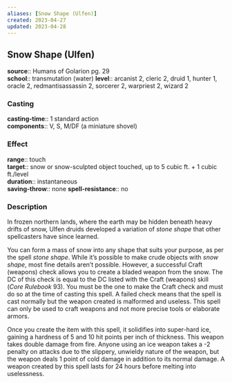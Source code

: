 ```yaml
---
aliases: [Snow Shape (Ulfen)]
created: 2023-04-27
updated: 2023-04-28
---
```


## Snow Shape (Ulfen)

**source**:: Humans of Golarion pg. 29  
**school**:: transmutation (water)
**level**:: arcanist 2, cleric 2, druid 1, hunter 1, oracle 2, redmantisassassin 2, sorcerer 2, warpriest 2, wizard 2

### Casting

**casting-time**:: 1 standard action  
**components**:: V, S, M/DF (a miniature shovel)

### Effect

**range**:: touch  
**target**:: snow or snow-sculpted object touched, up to 5 cubic ft. + 1 cubic ft./level  
**duration**:: instantaneous  
**saving-throw**:: none
**spell-resistance**:: no

### Description

In frozen northern lands, where the earth may be hidden beneath heavy drifts of snow, Ulfen druids developed a variation of *stone shape* that other spellcasters have since learned.  
  
You can form a mass of snow into any shape that suits your purpose, as per the spell *stone shape*. While it’s possible to make crude objects with *snow shape*, most fine details aren’t possible. However, a successful Craft (weapons) check allows you to create a bladed weapon from the snow. The DC of this check is equal to the DC listed with the Craft (weapons) skill (*Core Rulebook* 93). You must be the one to make the Craft check and must do so at the time of casting this spell. A failed check means that the spell is cast normally but the weapon created is malformed and useless. This spell can only be used to craft weapons and not more precise tools or elaborate armors.  
  
Once you create the item with this spell, it solidifies into super-hard ice, gaining a hardness of 5 and 10 hit points per inch of thickness. This weapon takes double damage from fire. Anyone using an ice weapon takes a -2 penalty on attacks due to the slippery, unwieldy nature of the weapon, but the weapon deals 1 point of cold damage in addition to its normal damage. A weapon created by this spell lasts for 24 hours before melting into uselessness.

